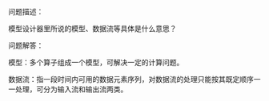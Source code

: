 问题描述：

模型设计器里所说的模型、数据流等具体是什么意思？

问题解答：

模型：多个算子组成一个模型，可解决一定的计算问题。

数据流：指一段时间内可用的数据元素序列，对数据流的处理只能按其既定顺序一一处理，可分为输入流和输出流两类。
